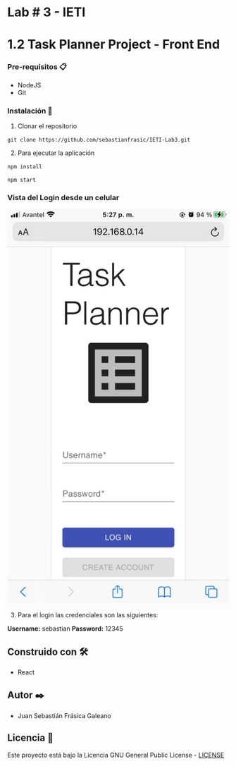 # Lab # 3 - IETI
# 1.2 Task Planner Project - Front End


### Pre-requisitos 📋

* NodeJS
* Git



### Instalación 🔧

1. Clonar el repositorio

```
git clone https://github.com/sebastianfrasic/IETI-Lab3.git
```


2. Para ejecutar la aplicación

```
npm install
```


```
npm start
```

### Vista del Login desde un celular

![](public/img/login.jpeg)

3. Para el login las credenciales son las siguientes:

**Username:** sebastian
**Password:** 12345




## Construido con 🛠️

* React


## Autor ✒️

* Juan Sebastián Frásica Galeano

## Licencia 📄

Este proyecto está bajo la Licencia GNU General Public License - [LICENSE](LICENSE) 
